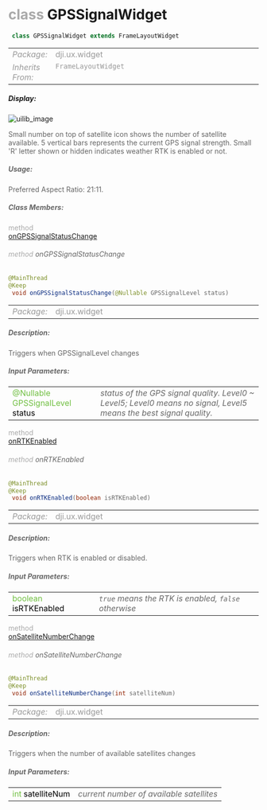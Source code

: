 <div class="article"><h1 ><font color="#AAA">class </font>GPSSignalWidget</h1></div>

~~~java
 class GPSSignalWidget extends FrameLayoutWidget 
~~~

<html><table class="table-supportedby"><tr valign="top"><td width=15%><font color="#999"><i>Package:</i></td><td width=85%><font color="#999">dji.ux.widget</td></tr><tr valign="top"><td width=15%><font color="#999"><i>Inherits From:</i></td><td width=85%><font color="#999"><code>FrameLayoutWidget</code></td></tr></table></html>



##### Display:

![uilib_image](/assets/GPS.gif)<br style="clear:both" />

<font color="#666">Small number on top of satellite icon shows the number of satellite available. 5 vertical bars represents the current GPS signal strength. Small 'R' letter shown or hidden indicates weather RTK is enabled or not.



##### Usage:



<font color="#666">Preferred Aspect Ratio: 21:11.



##### Class Members:

<div class="api-row" id="gpssignalwidget_ongpssignalstatuschange"><div class="api-col left"></div><div class="api-col middle" style="color:#AAA">method</div><div class="api-col right"><a class="trigger" href="#gpssignalwidget_ongpssignalstatuschange_inline">onGPSSignalStatusChange</a></div></div><div class="inline-doc" id="gpssignalwidget_ongpssignalstatuschange_inline"

><div class="article"><h6 ><font color="#AAA">method </font>onGPSSignalStatusChange</h6></div>

~~~java
@MainThread
@Keep
 void onGPSSignalStatusChange(@Nullable GPSSignalLevel status) 
~~~

<html><table class="table-supportedby"><tr valign="top"><td width=15%><font color="#999"><i>Package:</i></td><td width=85%><font color="#999">dji.ux.widget</td></tr></table></html>



##### Description:



<font color="#666">Triggers when GPSSignalLevel changes



##### Input Parameters:

<html><table class="table-inline-parameters"><tr valign="top"><td><font color="#70BF41">@Nullable GPSSignalLevel <font color="#000">status</td><td><font color="#666"><i>status of the GPS signal quality. Level0 ~ Level5; Level0 means no signal, Level5 means the best signal quality.</i></td></tr></table></html></div>

<div class="api-row" id="gpssignalwidget_onrtkenabled"><div class="api-col left"></div><div class="api-col middle" style="color:#AAA">method</div><div class="api-col right"><a class="trigger" href="#gpssignalwidget_onrtkenabled_inline">onRTKEnabled</a></div></div><div class="inline-doc" id="gpssignalwidget_onrtkenabled_inline"

><div class="article"><h6 ><font color="#AAA">method </font>onRTKEnabled</h6></div>

~~~java
@MainThread
@Keep
 void onRTKEnabled(boolean isRTKEnabled) 
~~~

<html><table class="table-supportedby"><tr valign="top"><td width=15%><font color="#999"><i>Package:</i></td><td width=85%><font color="#999">dji.ux.widget</td></tr></table></html>



##### Description:



<font color="#666">Triggers when RTK is enabled or disabled.



##### Input Parameters:

<html><table class="table-inline-parameters"><tr valign="top"><td><font color="#70BF41">boolean <font color="#000">isRTKEnabled</td><td><font color="#666"><i><code>true</code> means the RTK is enabled, <code>false</code> otherwise</i></td></tr></table></html></div>

<div class="api-row" id="gpssignalwidget_onsatellitenumberchange"><div class="api-col left"></div><div class="api-col middle" style="color:#AAA">method</div><div class="api-col right"><a class="trigger" href="#gpssignalwidget_onsatellitenumberchange_inline">onSatelliteNumberChange</a></div></div><div class="inline-doc" id="gpssignalwidget_onsatellitenumberchange_inline"

><div class="article"><h6 ><font color="#AAA">method </font>onSatelliteNumberChange</h6></div>

~~~java
@MainThread
@Keep
 void onSatelliteNumberChange(int satelliteNum) 
~~~

<html><table class="table-supportedby"><tr valign="top"><td width=15%><font color="#999"><i>Package:</i></td><td width=85%><font color="#999">dji.ux.widget</td></tr></table></html>



##### Description:



<font color="#666">Triggers when the number of available satellites changes



##### Input Parameters:

<html><table class="table-inline-parameters"><tr valign="top"><td><font color="#70BF41">int <font color="#000">satelliteNum</td><td><font color="#666"><i>current number of available satellites</i></td></tr></table></html></div>


